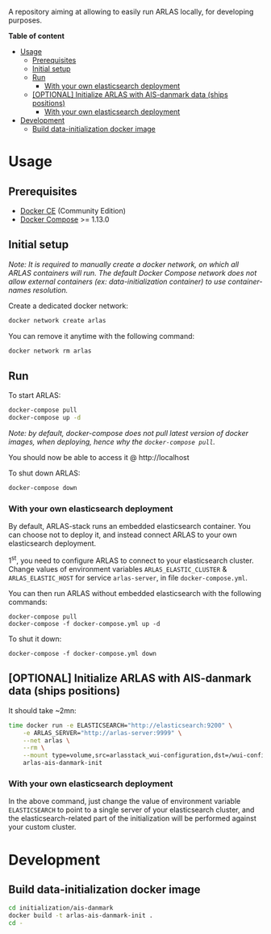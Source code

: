 A repository aiming at allowing to easily run ARLAS locally, for developing purposes.

**Table of content**

- [Usage](#usage)
  - [Prerequisites](#prerequisites)
  - [Initial setup](#initial-setup)
  - [Run](#run)
    - [With your own elasticsearch deployment](#with-your-own-elasticsearch-deployment)
  - [[OPTIONAL] Initialize ARLAS with AIS-danmark data (ships positions)](#optional-initialize-arlas-with-ais-danmark-data-ships-positions)
    - [With your own elasticsearch deployment](#with-your-own-elasticsearch-deployment-1)
- [Development](#development)
  - [Build data-initialization docker image](#build-data-initialization-docker-image)

# Usage

## Prerequisites

- [Docker CE](https://docs.docker.com/install/) (Community Edition)
- [Docker Compose](https://docs.docker.com/compose/install/) >= 1.13.0

## Initial setup

*Note: It is required to manually create a docker network, on which all ARLAS containers will run. The default Docker Compose network does not allow external containers (ex: data-initialization container) to use container-names resolution.*

Create a dedicated docker network:

```bash
docker network create arlas
```

You can remove it anytime with the following command:

```bash
docker network rm arlas
```

## Run

To start ARLAS:

```bash
docker-compose pull
docker-compose up -d
```

*Note: by default, docker-compose does not pull latest version of docker images, when deploying, hence why the `docker-compose pull`.*

You should now be able to access it @ http://localhost

To shut down ARLAS:

```bash
docker-compose down
```

### With your own elasticsearch deployment

By default, ARLAS-stack runs an embedded elasticsearch container. You can choose not to deploy it, and instead connect ARLAS to your own elasticsearch deployment.

1<sup>st</sup>, you need to configure ARLAS to connect to your elasticsearch cluster. Change values of environment variables `ARLAS_ELASTIC_CLUSTER` & `ARLAS_ELASTIC_HOST` for service `arlas-server`, in file `docker-compose.yml`.

You can then run ARLAS without embedded elasticsearch with the following commands:

```
docker-compose pull
docker-compose -f docker-compose.yml up -d
```

To shut it down:

```
docker-compose -f docker-compose.yml down
```

## [OPTIONAL] Initialize ARLAS with AIS-danmark data (ships positions)

It should take ~2mn:

```bash
time docker run -e ELASTICSEARCH="http://elasticsearch:9200" \
    -e ARLAS_SERVER="http://arlas-server:9999" \
    --net arlas \
    --rm \
    --mount type=volume,src=arlasstack_wui-configuration,dst=/wui-configuration \
    arlas-ais-danmark-init
```

### With your own elasticsearch deployment

In the above command, just change the value of environment variable `ELASTICSEARCH` to point to a single server of your elasticsearch cluster, and the elasticsearch-related part of the initialization will be performed against your custom cluster.

# Development

## Build data-initialization docker image

```bash
cd initialization/ais-danmark
docker build -t arlas-ais-danmark-init .
cd -
```
